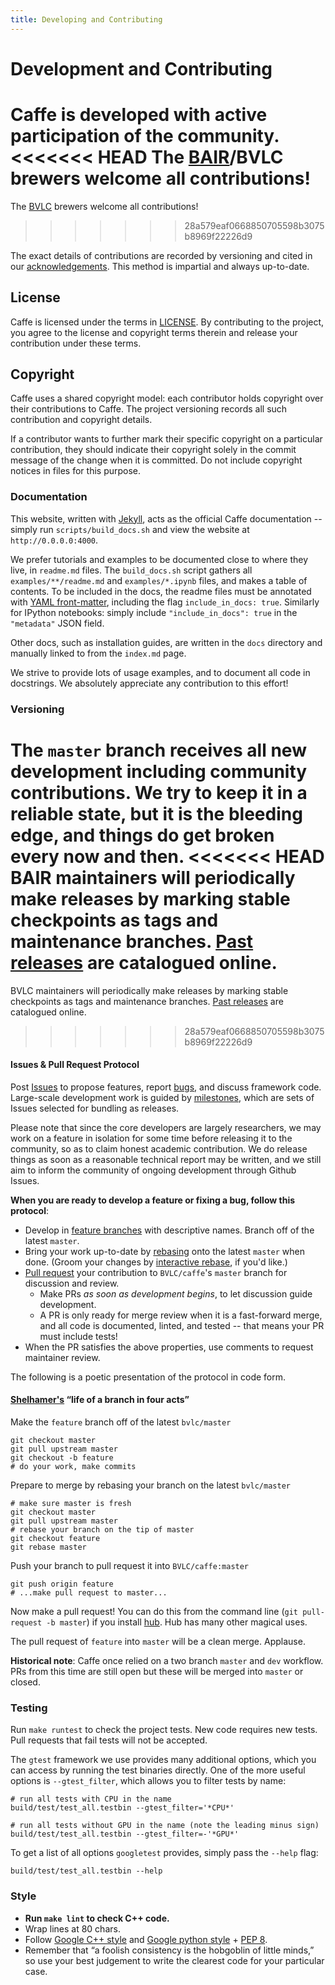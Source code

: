 ```yaml
---
title: Developing and Contributing
---
```

# Development and Contributing

Caffe is developed with active participation of the community.<br>
<<<<<<< HEAD
The [BAIR](http://bair.berkeley.edu/)/BVLC brewers welcome all contributions!
=======
The [BVLC](http://bvlc.eecs.berkeley.edu/) brewers welcome all contributions!
>>>>>>> 28a579eaf0668850705598b3075b8969f22226d9

The exact details of contributions are recorded by versioning and cited in our [acknowledgements](http://caffe.berkeleyvision.org/#acknowledgements).
This method is impartial and always up-to-date.

## License

Caffe is licensed under the terms in [LICENSE](https://github.com/BVLC/caffe/blob/master/LICENSE). By contributing to the project, you agree to the license and copyright terms therein and release your contribution under these terms.

## Copyright

Caffe uses a shared copyright model: each contributor holds copyright over their contributions to Caffe. The project versioning records all such contribution and copyright details.

If a contributor wants to further mark their specific copyright on a particular contribution, they should indicate their copyright solely in the commit message of the change when it is committed. Do not include copyright notices in files for this purpose.

### Documentation

This website, written with [Jekyll](http://jekyllrb.com/), acts as the official Caffe documentation -- simply run `scripts/build_docs.sh` and view the website at `http://0.0.0.0:4000`.

We prefer tutorials and examples to be documented close to where they live, in `readme.md` files.
The `build_docs.sh` script gathers all `examples/**/readme.md` and `examples/*.ipynb` files, and makes a table of contents.
To be included in the docs, the readme files must be annotated with [YAML front-matter](http://jekyllrb.com/docs/frontmatter/), including the flag `include_in_docs: true`.
Similarly for IPython notebooks: simply include `"include_in_docs": true` in the `"metadata"` JSON field.

Other docs, such as installation guides, are written in the `docs` directory and manually linked to from the `index.md` page.

We strive to provide lots of usage examples, and to document all code in docstrings.
We absolutely appreciate any contribution to this effort!

### Versioning

The `master` branch receives all new development including community contributions.
We try to keep it in a reliable state, but it is the bleeding edge, and things do get broken every now and then.
<<<<<<< HEAD
BAIR maintainers will periodically make releases by marking stable checkpoints as tags and maintenance branches. [Past releases](https://github.com/BVLC/caffe/releases) are catalogued online.
=======
BVLC maintainers will periodically make releases by marking stable checkpoints as tags and maintenance branches. [Past releases](https://github.com/BVLC/caffe/releases) are catalogued online.
>>>>>>> 28a579eaf0668850705598b3075b8969f22226d9

#### Issues & Pull Request Protocol

Post [Issues](https://github.com/BVLC/caffe/issues) to propose features, report [bugs], and discuss framework code.
Large-scale development work is guided by [milestones], which are sets of Issues selected for bundling as releases.

Please note that since the core developers are largely researchers, we may work on a feature in isolation for some time before releasing it to the community, so as to claim honest academic contribution.
We do release things as soon as a reasonable technical report may be written, and we still aim to inform the community of ongoing development through Github Issues.

**When you are ready to develop a feature or fixing a bug, follow this protocol**:

- Develop in [feature branches] with descriptive names. Branch off of the latest `master`.
- Bring your work up-to-date by [rebasing] onto the latest `master` when done.
(Groom your changes by [interactive rebase], if you'd like.)
- [Pull request] your contribution to `BVLC/caffe`'s `master` branch for discussion and review.
  - Make PRs *as soon as development begins*, to let discussion guide development.
  - A PR is only ready for merge review when it is a fast-forward merge, and all code is documented, linted, and tested -- that means your PR must include tests!
- When the PR satisfies the above properties, use comments to request maintainer review.

The following is a poetic presentation of the protocol in code form.

#### [Shelhamer's](https://github.com/shelhamer) “life of a branch in four acts”

Make the `feature` branch off of the latest `bvlc/master`

    git checkout master
    git pull upstream master
    git checkout -b feature
    # do your work, make commits

Prepare to merge by rebasing your branch on the latest `bvlc/master`

    # make sure master is fresh
    git checkout master
    git pull upstream master
    # rebase your branch on the tip of master
    git checkout feature
    git rebase master

Push your branch to pull request it into `BVLC/caffe:master`

    git push origin feature
    # ...make pull request to master...

Now make a pull request! You can do this from the command line (`git pull-request -b master`) if you install [hub](https://github.com/github/hub). Hub has many other magical uses.

The pull request of `feature` into `master` will be a clean merge. Applause.

[bugs]: https://github.com/BVLC/caffe/issues?labels=bug&page=1&state=open
[milestones]: https://github.com/BVLC/caffe/issues?milestone=1
[Pull request]: https://help.github.com/articles/using-pull-requests
[interactive rebase]: https://help.github.com/articles/interactive-rebase
[rebasing]: http://git-scm.com/book/en/Git-Branching-Rebasing
[feature branches]: https://www.atlassian.com/git/workflows#!workflow-feature-branch

**Historical note**: Caffe once relied on a two branch `master` and `dev` workflow.
PRs from this time are still open but these will be merged into `master` or closed.

### Testing

Run `make runtest` to check the project tests. New code requires new tests. Pull requests that fail tests will not be accepted.

The `gtest` framework we use provides many additional options, which you can access by running the test binaries directly. One of the more useful options is `--gtest_filter`, which allows you to filter tests by name:

    # run all tests with CPU in the name
    build/test/test_all.testbin --gtest_filter='*CPU*'

    # run all tests without GPU in the name (note the leading minus sign)
    build/test/test_all.testbin --gtest_filter=-'*GPU*'

To get a list of all options `googletest` provides, simply pass the `--help` flag:

    build/test/test_all.testbin --help

### Style

- **Run `make lint` to check C++ code.**
- Wrap lines at 80 chars.
- Follow [Google C++ style](http://google-styleguide.googlecode.com/svn/trunk/cppguide.xml) and [Google python style](http://google-styleguide.googlecode.com/svn/trunk/pyguide.html) + [PEP 8](http://legacy.python.org/dev/peps/pep-0008/).
- Remember that “a foolish consistency is the hobgoblin of little minds,” so use your best judgement to write the clearest code for your particular case.
